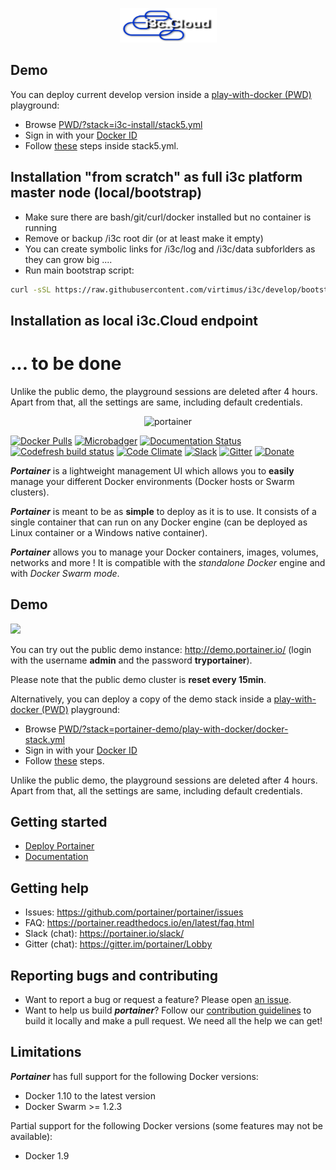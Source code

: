 <p align="center">
  <img title="i3c.Cloud" width="155px" height="55px" src="https://raw.githubusercontent.com/virtimus/i3c/develop/assets/images/i3c-logo-black.svg?sanitize=true">
</p>

## Demo

You can deploy current develop version inside a [play-with-docker (PWD)](https://labs.play-with-docker.com) playground:

- Browse [PWD/?stack=i3c-install/stack5.yml](http://play-with-docker.com/?stack=https://raw.githubusercontent.com/virtimus/i3c/develop/i3c-install/stack5.yml)
- Sign in with your [Docker ID](https://docs.docker.com/docker-id)
- Follow [these](https://raw.githubusercontent.com/virtimus/i3c/develop/i3c-install/stack5.yml) steps inside stack5.yml.


## Installation "from scratch" as full i3c platform master node (local/bootstrap)
- Make sure there are bash/git/curl/docker installed but no container is running
- Remove or backup /i3c root dir (or at least make it empty)
- You can create symbolic links for /i3c/log and /i3c/data subforlders as they can grow big ....
- Run main bootstrap script:
```bash
curl -sSL https://raw.githubusercontent.com/virtimus/i3c/develop/bootstrap.sh | bash
```
## Installation as local i3c.Cloud endpoint
... to be done
============================

Unlike the public demo, the playground sessions are deleted after 4 hours. Apart from that, all the settings are same, including default credentials.

<p align="center">
  <img title="portainer" src='https://portainer.io/images/logo_alt.png' />
</p>

[![Docker Pulls](https://img.shields.io/docker/pulls/portainer/portainer.svg)](https://hub.docker.com/r/portainer/portainer/)
[![Microbadger](https://images.microbadger.com/badges/image/portainer/portainer.svg)](http://microbadger.com/images/portainer/portainer "Image size")
[![Documentation Status](https://readthedocs.org/projects/portainer/badge/?version=stable)](http://portainer.readthedocs.io/en/stable/?badge=stable)
[![Codefresh build status]( https://g.codefresh.io/api/badges/build?repoOwner=portainer&repoName=portainer&branch=develop&pipelineName=portainer-ci&accountName=deviantony&type=cf-1)]( https://g.codefresh.io/repositories/portainer/portainer/builds?filter=trigger:build;branch:develop;service:5922a08a3a1aab000116fcc6~portainer-ci)
[![Code Climate](https://codeclimate.com/github/portainer/portainer/badges/gpa.svg)](https://codeclimate.com/github/portainer/portainer)
[![Slack](https://portainer.io/slack/badge.svg)](https://portainer.io/slack/)
[![Gitter](https://badges.gitter.im/portainer/Lobby.svg)](https://gitter.im/portainer/Lobby?utm_source=badge&utm_medium=badge&utm_campaign=pr-badge)
[![Donate](https://img.shields.io/badge/Donate-PayPal-green.svg)](https://www.paypal.com/cgi-bin/webscr?cmd=_s-xclick&hosted_button_id=YHXZJQNJQ36H6)

**_Portainer_** is a lightweight management UI which allows you to **easily** manage your different Docker environments (Docker hosts or Swarm clusters).

**_Portainer_** is meant to be as **simple** to deploy as it is to use. It consists of a single container that can run on any Docker engine (can be deployed as Linux container or a Windows native container).

**_Portainer_** allows you to manage your Docker containers, images, volumes, networks and more ! It is compatible with the *standalone Docker* engine and with *Docker Swarm mode*.

## Demo

<img src="https://portainer.io/images/screenshots/portainer.gif" width="77%"/>

You can try out the public demo instance: http://demo.portainer.io/ (login with the username **admin** and the password **tryportainer**).

Please note that the public demo cluster is **reset every 15min**.

Alternatively, you can deploy a copy of the demo stack inside a [play-with-docker (PWD)](https://labs.play-with-docker.com) playground:

- Browse [PWD/?stack=portainer-demo/play-with-docker/docker-stack.yml](http://play-with-docker.com/?stack=https://raw.githubusercontent.com/portainer/portainer-demo/master/play-with-docker/docker-stack.yml)
- Sign in with your [Docker ID](https://docs.docker.com/docker-id)
- Follow [these](https://github.com/portainer/portainer-demo/blob/master/play-with-docker/docker-stack.yml#L5-L8) steps.

Unlike the public demo, the playground sessions are deleted after 4 hours. Apart from that, all the settings are same, including default credentials.

## Getting started

* [Deploy Portainer](https://portainer.readthedocs.io/en/latest/deployment.html)
* [Documentation](https://portainer.readthedocs.io)

## Getting help

* Issues: https://github.com/portainer/portainer/issues
* FAQ: https://portainer.readthedocs.io/en/latest/faq.html
* Slack (chat): https://portainer.io/slack/
* Gitter (chat): https://gitter.im/portainer/Lobby

## Reporting bugs and contributing

* Want to report a bug or request a feature? Please open [an issue](https://github.com/portainer/portainer/issues/new).
* Want to help us build **_portainer_**? Follow our [contribution guidelines](https://portainer.readthedocs.io/en/latest/contribute.html) to build it  locally and make a pull request. We need all the help we can get!

## Limitations

**_Portainer_** has full support for the following Docker versions:

* Docker 1.10 to the latest version
* Docker Swarm >= 1.2.3

Partial support for the following Docker versions (some features may not be available):

* Docker 1.9

